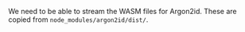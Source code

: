 We need to be able to stream the WASM files for Argon2id. These are copied from `node_modules/argon2id/dist/`.
